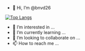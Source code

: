 - 👋 Hi, I’m @bnvd26

[![Top Langs](https://github-readme-stats.vercel.app/api/top-langs/?username=bnvd26)](https://github.com/anuraghazra/github-readme-stats)


- 👀 I’m interested in ...
- 🌱 I’m currently learning ...
- 💞️ I’m looking to collaborate on ...
- 📫 How to reach me ...

<!---
bnvd26/bnvd26 is a ✨ special ✨ repository because its `README.md` (this file) appears on your GitHub profile.
You can click the Preview link to take a look at your changes.
--->
